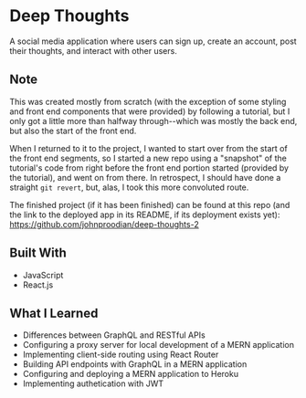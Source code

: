 # Deep Thoughts

A social media application where users can sign up, create an account, post their thoughts, and interact with other users.

## Note

This was created mostly from scratch (with the exception of some styling and front end components that were provided) by following a tutorial, but I only got a little more than halfway through--which was mostly the back end, but also the start of the front end.

When I returned to it to the project, I wanted to start over from the start of the front end segments, so I started a new repo using a "snapshot" of the tutorial's code from right before the front end portion started (provided by the tutorial), and went on from there. In retrospect, I should have done a straight ```git revert```, but, alas, I took this more convoluted route.

The finished project (if it has been finished) can be found at this repo (and the link to the deployed app in its README, if its deployment exists yet): 
https://github.com/johnproodian/deep-thoughts-2

## Built With
* JavaScript
* React.js

## What I Learned
* Differences between GraphQL and RESTful APIs
* Configuring a proxy server for local development of a MERN application
* Implementing client-side routing using React Router
* Building API endpoints with GraphQL in a MERN application
* Configuring and deploying a MERN application to Heroku
* Implementing authetication with JWT
